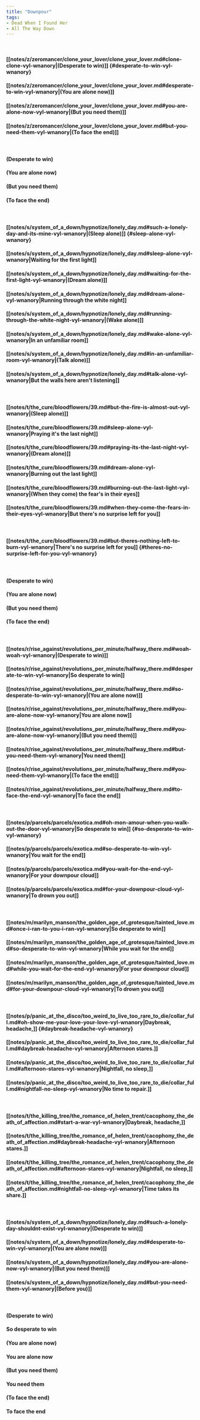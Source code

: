 ```yaml
---
title: "Downpour"
tags:
- Dead When I Found Her
- All The Way Down
---
```

&nbsp;
#### [[notes/z/zeromancer/clone_your_lover/clone_your_lover.md#clone-clone-vyl-wnanory|(Desperate to win)]] {#desperate-to-win-vyl-wnanory}
#### [[notes/z/zeromancer/clone_your_lover/clone_your_lover.md#desperate-to-win-vyl-wnanory|(You are alone now)]]
#### [[notes/z/zeromancer/clone_your_lover/clone_your_lover.md#you-are-alone-now-vyl-wnanory|(But you need them)]]
#### [[notes/z/zeromancer/clone_your_lover/clone_your_lover.md#but-you-need-them-vyl-wnanory|(To face the end)]]
&nbsp;
#### (Desperate to win)
#### (You are alone now)
#### (But you need them)
#### (To face the end)
&nbsp;
#### [[notes/s/system_of_a_down/hypnotize/lonely_day.md#such-a-lonely-day-and-its-mine-vyl-wnanory|(Sleep alone)]] {#sleep-alone-vyl-wnanory}
#### [[notes/s/system_of_a_down/hypnotize/lonely_day.md#sleep-alone-vyl-wnanory|Waiting for the first light]]
#### [[notes/s/system_of_a_down/hypnotize/lonely_day.md#waiting-for-the-first-light-vyl-wnanory|(Dream alone)]]
#### [[notes/s/system_of_a_down/hypnotize/lonely_day.md#dream-alone-vyl-wnanory|Running through the white night]]
#### [[notes/s/system_of_a_down/hypnotize/lonely_day.md#running-through-the-white-night-vyl-wnanory|(Wake alone)]]
#### [[notes/s/system_of_a_down/hypnotize/lonely_day.md#wake-alone-vyl-wnanory|In an unfamiliar room]]
#### [[notes/s/system_of_a_down/hypnotize/lonely_day.md#in-an-unfamiliar-room-vyl-wnanory|(Talk alone)]]
#### [[notes/s/system_of_a_down/hypnotize/lonely_day.md#talk-alone-vyl-wnanory|But the walls here aren't listening]]
&nbsp;
#### [[notes/t/the_cure/bloodflowers/39.md#but-the-fire-is-almost-out-vyl-wnanory|(Sleep alone)]]
#### [[notes/t/the_cure/bloodflowers/39.md#sleep-alone-vyl-wnanory|Praying it's the last night]]
#### [[notes/t/the_cure/bloodflowers/39.md#praying-its-the-last-night-vyl-wnanory|(Dream alone)]]
#### [[notes/t/the_cure/bloodflowers/39.md#dream-alone-vyl-wnanory|Burning out the last light]]
#### [[notes/t/the_cure/bloodflowers/39.md#burning-out-the-last-light-vyl-wnanory|(When they come) the fear's in their eyes]]
#### [[notes/t/the_cure/bloodflowers/39.md#when-they-come-the-fears-in-their-eyes-vyl-wnanory|But there's no surprise left for you]]
&nbsp;
#### [[notes/t/the_cure/bloodflowers/39.md#but-theres-nothing-left-to-burn-vyl-wnanory|There's no surprise left for you]] {#theres-no-surprise-left-for-you-vyl-wnanory}
&nbsp;
#### (Desperate to win)
#### (You are alone now)
#### (But you need them)
#### (To face the end)
&nbsp;
#### [[notes/r/rise_against/revolutions_per_minute/halfway_there.md#woah-woah-vyl-wnanory|(Desperate to win)]]
#### [[notes/r/rise_against/revolutions_per_minute/halfway_there.md#desperate-to-win-vyl-wnanory|So desperate to win]]
#### [[notes/r/rise_against/revolutions_per_minute/halfway_there.md#so-desperate-to-win-vyl-wnanory|(You are alone now)]]
#### [[notes/r/rise_against/revolutions_per_minute/halfway_there.md#you-are-alone-now-vyl-wnanory|You are alone now]]
#### [[notes/r/rise_against/revolutions_per_minute/halfway_there.md#you-are-alone-now-vyl-wnanory|(But you need them)]]
#### [[notes/r/rise_against/revolutions_per_minute/halfway_there.md#but-you-need-them-vyl-wnanory|You need them]]
#### [[notes/r/rise_against/revolutions_per_minute/halfway_there.md#you-need-them-vyl-wnanory|(To face the end)]]
#### [[notes/r/rise_against/revolutions_per_minute/halfway_there.md#to-face-the-end-vyl-wnanory|To face the end]]
&nbsp;
#### [[notes/p/parcels/parcels/exotica.md#oh-mon-amour-when-you-walk-out-the-door-vyl-wnanory|So desperate to win]] {#so-desperate-to-win-vyl-wnanory}
#### [[notes/p/parcels/parcels/exotica.md#so-desperate-to-win-vyl-wnanory|You wait for the end]]
#### [[notes/p/parcels/parcels/exotica.md#you-wait-for-the-end-vyl-wnanory|For your downpour cloud]]
#### [[notes/p/parcels/parcels/exotica.md#for-your-downpour-cloud-vyl-wnanory|To drown you out]]
&nbsp;
#### [[notes/m/marilyn_manson/the_golden_age_of_grotesque/tainted_love.md#once-i-ran-to-you-i-ran-vyl-wnanory|So desperate to win]]
#### [[notes/m/marilyn_manson/the_golden_age_of_grotesque/tainted_love.md#so-desperate-to-win-vyl-wnanory|While you wait for the end]]
#### [[notes/m/marilyn_manson/the_golden_age_of_grotesque/tainted_love.md#while-you-wait-for-the-end-vyl-wnanory|For your downpour cloud]]
#### [[notes/m/marilyn_manson/the_golden_age_of_grotesque/tainted_love.md#for-your-downpour-cloud-vyl-wnanory|To drown you out]]
&nbsp;
#### [[notes/p/panic_at_the_disco/too_weird_to_live_too_rare_to_die/collar_full.md#oh-show-me-your-love-your-love-vyl-wnanory|Daybreak, headache,]] {#daybreak-headache-vyl-wnanory}
#### [[notes/p/panic_at_the_disco/too_weird_to_live_too_rare_to_die/collar_full.md#daybreak-headache-vyl-wnanory|Afternoon stares.]]
#### [[notes/p/panic_at_the_disco/too_weird_to_live_too_rare_to_die/collar_full.md#afternoon-stares-vyl-wnanory|Nightfall, no sleep,]]
#### [[notes/p/panic_at_the_disco/too_weird_to_live_too_rare_to_die/collar_full.md#nightfall-no-sleep-vyl-wnanory|No time to repair.]]
&nbsp;
#### [[notes/t/the_killing_tree/the_romance_of_helen_trent/cacophony_the_death_of_affection.md#start-a-war-vyl-wnanory|Daybreak, headache,]]
#### [[notes/t/the_killing_tree/the_romance_of_helen_trent/cacophony_the_death_of_affection.md#daybreak-headache-vyl-wnanory|Afternoon stares.]]
#### [[notes/t/the_killing_tree/the_romance_of_helen_trent/cacophony_the_death_of_affection.md#afternoon-stares-vyl-wnanory|Nightfall, no sleep,]]
#### [[notes/t/the_killing_tree/the_romance_of_helen_trent/cacophony_the_death_of_affection.md#nightfall-no-sleep-vyl-wnanory|Time takes its share.]]
&nbsp;
#### [[notes/s/system_of_a_down/hypnotize/lonely_day.md#such-a-lonely-day-shouldnt-exist-vyl-wnanory|(Desperate to win)]]
#### [[notes/s/system_of_a_down/hypnotize/lonely_day.md#desperate-to-win-vyl-wnanory|(You are alone now)]]
#### [[notes/s/system_of_a_down/hypnotize/lonely_day.md#you-are-alone-now-vyl-wnanory|(But you need them)]]
#### [[notes/s/system_of_a_down/hypnotize/lonely_day.md#but-you-need-them-vyl-wnanory|(Before you)]]
&nbsp;
#### (Desperate to win)
#### So desperate to win
#### (You are alone now)
#### You are alone now
#### (But you need them)
#### You need them
#### (To face the end)
#### To face the end
